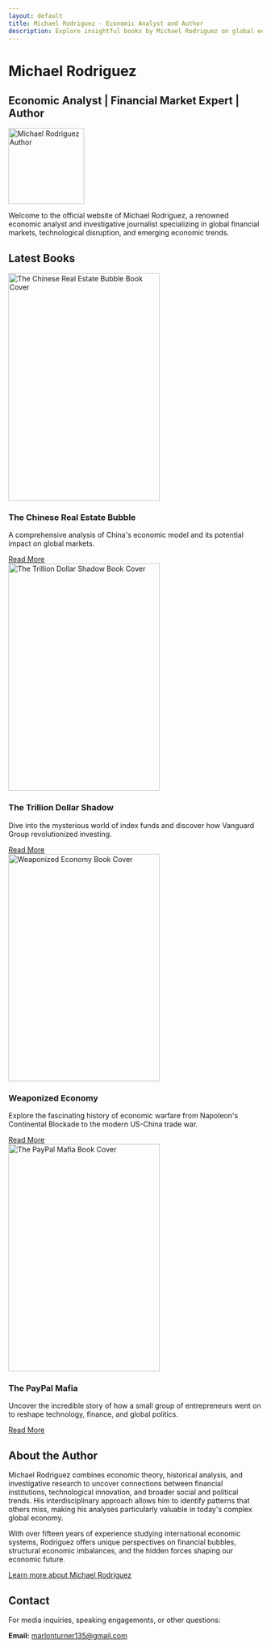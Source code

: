```yaml
---
layout: default
title: Michael Rodriguez - Economic Analyst and Author
description: Explore insightful books by Michael Rodriguez on global economics, financial markets, and technological trends that shape our world.
---
```


<link rel="preload" href="{{ site.baseurl }}/assets/images/author-photo.webp" as="image">

# Michael Rodriguez
## Economic Analyst | Financial Market Expert | Author

<picture>
  <source srcset="{{ site.baseurl }}/assets/images/author-photo.webp" type="image/webp">
  <img src="{{ site.baseurl }}/assets/images/author-photo.webp" alt="Michael Rodriguez Author" width="150" height="150" class="author-image" fetchpriority="high">
</picture>

<p>Welcome to the official website of Michael Rodriguez, a renowned economic analyst and investigative journalist specializing in global financial markets, technological disruption, and emerging economic trends.</p>

## Latest Books
<div class="book-grid">
  <div class="book-card">
    <picture>
      <source srcset="{{ site.baseurl }}/assets/images/THE_CHINESE_REAL_ESTATE_BUBBLE print.webp" type="image/webp">
      <img src="{{ site.baseurl }}/assets/images/THE_CHINESE_REAL_ESTATE_BUBBLE print.webp" alt="The Chinese Real Estate Bubble Book Cover" width="300" height="450" loading="lazy">
    </picture>
    <div class="book-card-content">
      <h3>The Chinese Real Estate Bubble</h3>
      <p>A comprehensive analysis of China's economic model and its potential impact on global markets.</p>
      <a href="{{ site.baseurl }}/books/chinese-real-estate-bubble" class="btn">Read More</a>
    </div>
  </div>
  
  <div class="book-card">
    <picture>
      <source srcset="{{ site.baseurl }}/assets/images/Trillion_Dollar_Shadow.webp" type="image/webp">
      <img src="{{ site.baseurl }}/assets/images/Trillion_Dollar_Shadow.webp" alt="The Trillion Dollar Shadow Book Cover" width="300" height="450" loading="lazy">
    </picture>
    <div class="book-card-content">
      <h3>The Trillion Dollar Shadow</h3>
      <p>Dive into the mysterious world of index funds and discover how Vanguard Group revolutionized investing.</p>
      <a href="{{ site.baseurl }}/books/trillion-dollar-shadow" class="btn">Read More</a>
    </div>
  </div>
  
  <div class="book-card">
    <picture>
      <source srcset="{{ site.baseurl }}/assets/images/Weaponized_Economy.webp" type="image/webp">
      <img src="{{ site.baseurl }}/assets/images/Weaponized_Economy.webp" alt="Weaponized Economy Book Cover" width="300" height="450" loading="lazy">
    </picture>
    <div class="book-card-content">
      <h3>Weaponized Economy</h3>
      <p>Explore the fascinating history of economic warfare from Napoleon's Continental Blockade to the modern US-China trade war.</p>
      <a href="{{ site.baseurl }}/books/weaponized-economy" class="btn">Read More</a>
    </div>
  </div>
  
  <div class="book-card">
    <picture>
      <source srcset="{{ site.baseurl }}/assets/images/Pay_Pall_Mafia.webp" type="image/webp">
      <img src="{{ site.baseurl }}/assets/images/Pay_Pall_Mafia.webp" alt="The PayPal Mafia Book Cover" width="300" height="450" loading="lazy">
    </picture>
    <div class="book-card-content">
      <h3>The PayPal Mafia</h3>
      <p>Uncover the incredible story of how a small group of entrepreneurs went on to reshape technology, finance, and global politics.</p>
      <a href="{{ site.baseurl }}/books/paypal-mafia" class="btn">Read More</a>
    </div>
  </div>
</div>

## About the Author
<p>Michael Rodriguez combines economic theory, historical analysis, and investigative research to uncover connections between financial institutions, technological innovation, and broader social and political trends. His interdisciplinary approach allows him to identify patterns that others miss, making his analyses particularly valuable in today's complex global economy.</p>

<p>With over fifteen years of experience studying international economic systems, Rodriguez offers unique perspectives on financial bubbles, structural economic imbalances, and the hidden forces shaping our economic future.</p>

<p><a href="{{ site.baseurl }}/about">Learn more about Michael Rodriguez</a></p>

## Contact
<p>For media inquiries, speaking engagements, or other questions:</p>
<p><strong>Email:</strong> <a href="mailto:marlonturner135@gmail.com">marlonturner135@gmail.com</a></p>

